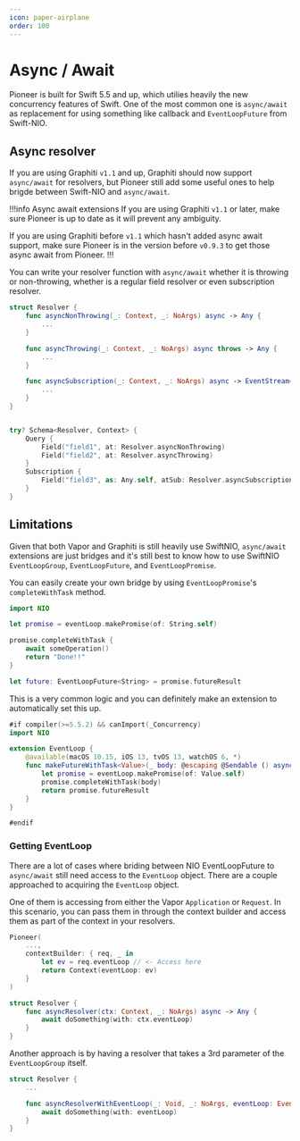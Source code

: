 ```yaml
---
icon: paper-airplane
order: 100
---
```


# Async / Await

Pioneer is built for Swift 5.5 and up, which utilies heavily the new concurrency features of Swift. One of the most common one is `async/await` as replacement for using something like callback and `EventLoopFuture` from Swift-NIO.

## Async resolver

If you are using Graphiti `v1.1` and up, Graphiti should now support `async/await` for resolvers, but Pioneer still add some useful ones to help brigde between Swift-NIO and `async/await`.

!!!info Async await extensions
If you are using Graphiti `v1.1` or later, make sure Pioneer is up to date as it will prevent any ambiguity.

If you are using Graphiti before `v1.1` which hasn't added async await support, make sure Pioneer is in the version before `v0.9.3` to get those async await from Pioneer.
!!!

You can write your resolver function with `async/await` whether it is throwing or non-throwing, whether is a regular field resolver or even subscription resolver.

```swift
struct Resolver {
    func asyncNonThrowing(_: Context, _: NoArgs) async -> Any {
        ...
    }

    func asyncThrowing(_: Context, _: NoArgs) async throws -> Any {
        ...
    }

    func asyncSubscription(_: Context, _: NoArgs) async -> EventStream<Any> {
        ...
    }
}


try? Schema<Resolver, Context> {
    Query {
        Field("field1", at: Resolver.asyncNonThrowing)
        Field("field2", at: Resolver.asyncThrowing)
    }
    Subscription {
        Field("field3", as: Any.self, atSub: Resolver.asyncSubscription)
    }
}

```

## Limitations

Given that both Vapor and Graphiti is still heavily use SwiftNIO, `async/await` extensions are just bridges and it's still best to know how to use SwiftNIO `EventLoopGroup`, `EventLoopFuture`, and `EventLoopPromise`.

You can easily create your own bridge by using `EventLoopPromise`'s `completeWithTask` method.

```swift
import NIO

let promise = eventLoop.makePromise(of: String.self)

promise.completeWithTask {
    await someOperation()
    return "Done!!"
}

let future: EventLoopFuture<String> = promise.futureResult
```

This is a very common logic and you can definitely make an extension to automatically set this up.

```swift
#if compiler(>=5.5.2) && canImport(_Concurrency)
import NIO

extension EventLoop {
    @available(macOS 10.15, iOS 13, tvOS 13, watchOS 6, *)
    func makeFutureWithTask<Value>(_ body: @escaping @Sendable () async throws -> Value) -> EventLoopFuture<Value> {
        let promise = eventLoop.makePromise(of: Value.self)
        promise.completeWithTask(body)
        return promise.futureResult
    }
}

#endif
```

### Getting EventLoop

There are a lot of cases where briding between NIO EventLoopFuture to `async/await` still need access to the `EventLoop` object. There are a couple approached to acquiring the `EventLoop` object.

One of them is accessing from either the Vapor `Application` or `Request`. In this scenario, you can pass them in through the context builder and access them as part of the context in your resolvers.

```swift
Pioneer(
    ...,
    contextBuilder: { req, _ in
        let ev = req.eventLoop // <- Access here
        return Context(eventLoop: ev)
    }
)

struct Resolver {
    func asyncResolver(ctx: Context, _: NoArgs) async -> Any {
        await doSomething(with: ctx.eventLoop)
    }
}
```

Another approach is by having a resolver that takes a 3rd parameter of the `EventLoopGroup` itself.

```swift
struct Resolver {
    ...

    func asyncResolverWithEventLoop(_: Void, _: NoArgs, eventLoop: EventLoopGroup) async -> Any {
        await doSomething(with: eventLoop)
    }
}
```
